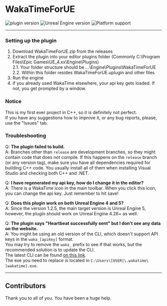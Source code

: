 # WakaTimeForUE

![plugin version](https://img.shields.io/badge/version-1.2.5-blue) ![Unreal Engine version](https://img.shields.io/badge/Unreal%20Engine%20version-4.26+-blue) ![Platform support](https://img.shields.io/badge/Platform_support-Windows-blue)

---

### Setting up the plugin
1. Download WakaTimeForUE.zip from the releases
2. Extract the plugin into your editor plugins folder (Commonly C:\Program Files\Epic Games\UE_4.xx\Engine\Plugins)  
   2.1. Your folder structure should be ...\Engine\Plugins\WakaTimeForUE\
   2.2. Within this folder resides WakaTimeForUE.uplugin and other files
3. Run the engine
4. If you already used WakaTime elsewhere, your api key gets loaded. If not, you get prompted by a window.

### Notice
This is my first ever project in C++, so it is definitely not perfect.  
If you have any suggestions how to improve it, or any bug reports, please, use the "Issues" tab.

### Troubleshooting
Q: **The plugin failed to build.**  
A: Branches other than `release` are development branches, so they might contain code that does not compile. If this happens on the `release` branch (or any version tag), make sure you have all dependencies required for building C++ code. You usually install all of them when installing Visual Studio and checking both C++ and .NET.

Q: **I have regenerated my api key, how do I change it in the editor?**  
A: There is a WakaTime icon in the main toolbar. When you click this icon, you can change the api key. Just remember to hit save!

Q: **Does this plugin work on both Unreal Engine 4 and 5?**  
A: Since the version 1.2.5, the main target version is Unreal Engine 5, however, the plugin should work on Unreal Engine 4.26+ as well.

Q: **The plugin says "Heartbeat successfully sent" but I don't see any data on the website.**  
A: You might be using an old version of the CLI, which doesn't support API keys in the `waka_[apiKey]` format.   
You may try to remove the `waka_` prefix to see if that works, but the recommended solution is to update the CLI.  
The latest CLI can be found [on this link](https://github.com/wakatime/wakatime-cli/releases/latest).  
The exe you need to replace is located in `C:\Users\[USER]\.wakatime\[wakatime].exe`.  


---
## Contributors
Thank you to all of you. You have been a huge help.

